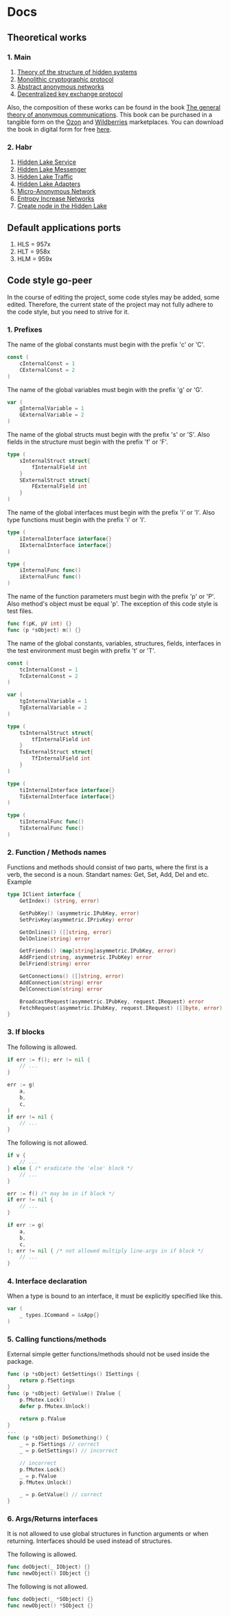 # Docs

## Theoretical works

### 1. Main

1. [Theory of the structure of hidden systems](https://github.com/number571/go-peer/blob/master/docs/theory_of_the_structure_of_hidden_systems.pdf "TotSoHS")
2. [Monolithic cryptographic protocol](https://github.com/number571/go-peer/blob/master/docs/monolithic_cryptographic_protocol.pdf "MCP")
3. [Abstract anonymous networks](https://github.com/number571/go-peer/blob/master/docs/abstract_anonymous_networks.pdf "AAN")
4. [Decentralized key exchange protocol](https://github.com/number571/go-peer/blob/master/docs/decentralized_key_exchange_protocol.pdf "DKEP")

Also, the composition of these works can be found in the book [The general theory of anonymous communications](https://ridero.ru/books/obshaya_teoriya_anonimnykh_kommunikacii/). This book can be purchased in a tangible form on the [Ozon](https://www.ozon.ru/product/obshchaya-teoriya-anonimnyh-kommunikatsiy-vtoroe-izdanie-kovalenko-a-g-1193224608/) and [Wildberries](https://www.wildberries.ru/catalog/177390621/detail.aspx) marketplaces. You can download the book in digital form for free [here](https://github.com/number571/go-peer/blob/master/docs/general_theory_of_anonymous_communications.pdf).

### 2. Habr

1. [Hidden Lake Service](https://habr.com/ru/post/696504/ "Habr HLS")
2. [Hidden Lake Messenger](https://habr.com/ru/post/701488/ "Habr HLM")
3. [Hidden Lake Traffic](https://habr.com/ru/post/717184/ "Habr HLT")
4. [Hidden Lake Adapters](https://habr.com/ru/post/720544/ "Habr HLA")
5. [Micro-Anonymous Network](https://habr.com/ru/articles/745256/ "Habr MA")
6. [Entropy Increase Networks](https://habr.com/ru/articles/743630/ "Habr EIN")
7. [Create node in the Hidden Lake](https://habr.com/ru/articles/765464/ "Habr HL")

## Default applications ports

1. HLS = 957x
2. HLT = 958x
3. HLM = 959x

## Code style go-peer

In the course of editing the project, some code styles may be added, some edited. Therefore, the current state of the project may not fully adhere to the code style, but you need to strive for it.

### 1. Prefixes

The name of the global constants must begin with the prefix 'c' or 'C'.
```go
const (
    cInternalConst = 1
    CExternalConst = 2
)
```

The name of the global variables must begin with the prefix 'g' or 'G'.
```go
var (
    gInternalVariable = 1
    GExternalVariable = 2
)
```

The name of the global structs must begin with the prefix 's' or 'S'. Also fields in the structure must begin with the prefix 'f' or 'F'.
```go
type (
    sInternalStruct struct{
        fInternalField int 
    }
    SExternalStruct struct{
        FExternalField int
    }
)
```

The name of the global interfaces must begin with the prefix 'i' or 'I'. Also type functions must begin with the prefix 'i' or 'I'.
```go
type (
    iInternalInterface interface{}
    IExternalInterface interface{}
)

type (
    iInternalFunc func()
    iExternalFunc func()
)
```

The name of the function parameters must begin with the prefix 'p' or 'P'. Also method's object must be equal 'p'. The exception of this code style is test files.
```go
func f(pK, pV int) {}
func (p *sObject) m() {}
```

The name of the global constants, variables, structures, fields, interfaces in the test environment must begin with prefix 't' or 'T'.
```go
const (
    tcInternalConst = 1
    TcExternalConst = 2
)

var (
    tgInternalVariable = 1
    TgExternalVariable = 2
)

type (
    tsInternalStruct struct{
        tfInternalField int 
    }
    TsExternalStruct struct{
        TfInternalField int 
    }
)

type (
    tiInternalInterface interface{}
    TiExternalInterface interface{}
)

type (
    tiInternalFunc func()
    TiExternalFunc func()
)
```

### 2. Function / Methods names

Functions and methods should consist of two parts, where the first is a verb, the second is a noun. Standart names: Get, Set, Add, Del and etc. Example
```go
type IClient interface {
	GetIndex() (string, error)

	GetPubKey() (asymmetric.IPubKey, error)
	SetPrivKey(asymmetric.IPrivKey) error

	GetOnlines() ([]string, error)
	DelOnline(string) error

	GetFriends() (map[string]asymmetric.IPubKey, error)
	AddFriend(string, asymmetric.IPubKey) error
	DelFriend(string) error

	GetConnections() ([]string, error)
	AddConnection(string) error
	DelConnection(string) error

	BroadcastRequest(asymmetric.IPubKey, request.IRequest) error
	FetchRequest(asymmetric.IPubKey, request.IRequest) ([]byte, error)
}
```

### 3. If blocks

The following is allowed.
```go
if err := f(); err != nil {
    // ...
}

err := g(
    a,
    b,
    c,
)
if err != nil {
    // ...
}
```

The following is not allowed.
```go
if v {
    // ...
} else { /* eradicate the 'else' block */
    // ...
}

err := f() /* may be in if block */
if err != nil {
    // ...
}

if err := g(
    a,
    b,
    c,
); err != nil { /* not allowed multiply line-args in if block */
    // ...
}
```

### 4. Interface declaration

When a type is bound to an interface, it must be explicitly specified like this.
```go
var (
	_ types.ICommand = &sApp{}
)
```

### 5. Calling functions/methods

External simple getter functions/methods should not be used inside the package.
```go
func (p *sObject) GetSettings() ISettings {
	return p.fSettings
}
func (p *sObject) GetValue() IValue {
    p.fMutex.Lock()
    defer p.fMutex.Unlock()

    return p.fValue
}
...
func (p *sObject) DoSomething() {
	_ = p.fSettings // correct
    _ = p.GetSettings() // incorrect

    // incorrect
    p.fMutex.Lock()
    _ = p.fValue
    p.fMutex.Unlock()

    _ = p.GetValue() // correct
}
```

### 6. Args/Returns interfaces

It is not allowed to use global structures in function arguments or when returning. Interfaces should be used instead of structures.

The following is allowed.
```go
func doObject(_ IObject) {}
func newObject() IObject {}
```

The following is not allowed.
```go
func doObject(_ *SObject) {}
func newObject() *SObject {}
```
